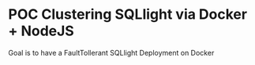 # POC Clustering SQLlight via Docker + NodeJS

Goal is to have a FaultTollerant SQLlight Deployment on Docker
